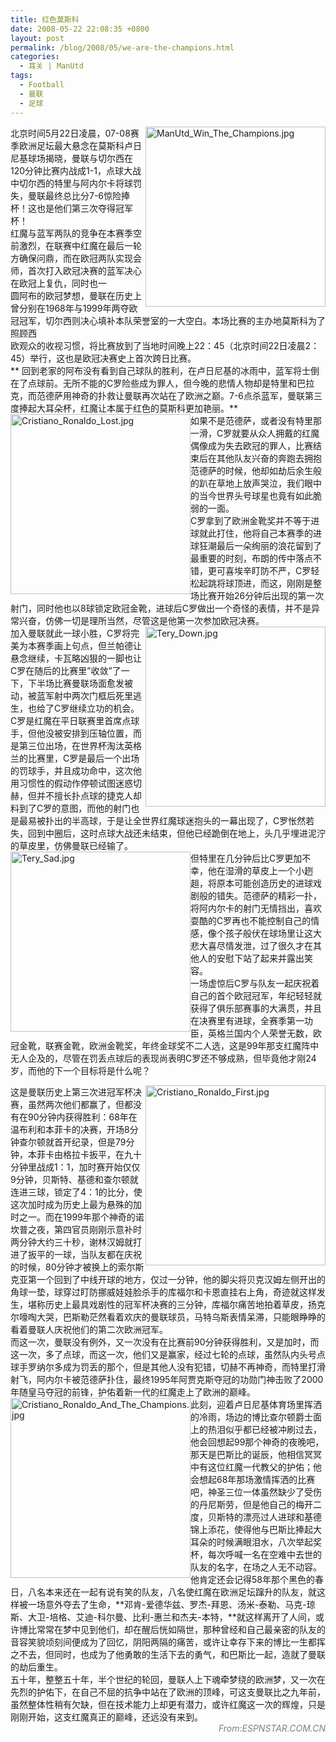 ```yaml
---
title: 红色莫斯科
date: 2008-05-22 22:08:35 +0800
layout: post
permalink: /blog/2008/05/we-are-the-champions.html
categories:
  - 耳关 | ManUtd
tags:
  - Football
  - 曼联
  - 足球
---
```

<img style="float: right;" title="ManUtd_Win_The_Champions.jpg" src="http://junnie.3322.org/images/zhu8.net/ManUtd_Win_The_Champions.jpg" alt="ManUtd_Win_The_Champions.jpg" width="288px" /> 北京时间5月22日凌晨，07-08赛季欧洲足坛最大悬念在莫斯科卢日尼基球场揭晓，曼联与切尔西在120分钟比赛内战成1-1，点球大战中切尔西的特里与阿内尔卡将球罚失，曼联最终总比分7-6惊险捧杯！这也是他们第三次夺得冠军杯！  
红魔与蓝军两队的竞争在本赛季空前激烈，在联赛中红魔在最后一轮方确保问鼎，而在欧冠两队实现会师，首次打入欧冠决赛的蓝军决心在欧冠上复仇，同时也一  
圆阿布的欧冠梦想，曼联在历史上曾分别在1968年与1999年两夺欧冠冠军，切尔西则决心填补本队荣誉室的一大空白。本场比赛的主办地莫斯科为了照顾西  
欧观众的收视习惯，将比赛放到了当地时间晚上22：45（北京时间22日凌晨2：45）举行，这也是欧冠决赛史上首次跨日比赛。  
** 回到老家的阿布没有看到自己球队的胜利，在卢日尼基的冰雨中，蓝军将士倒在了点球前。无所不能的C罗险些成为罪人，但今晚的悲情人物却是特里和巴拉克，而范德萨用神奇的扑救让曼联再次站在了欧洲之巅。7-6点杀蓝军，曼联第三度捧起大耳朵杯，红魔让本属于红色的莫斯科更加艳丽。**  
<img style="float: left;" title="Cristiano_Ronaldo_Lost.jpg" src="http://junnie.3322.org/images/zhu8.net/Cristiano_Ronaldo_Lost.jpg" alt="Cristiano_Ronaldo_Lost.jpg" width="288px" /> 如果不是范德萨，或者没有特里那一滑，C罗就要从众人拥戴的红魔偶像成为失去欧冠的罪人，比赛结束后在其他队友兴奋的奔跑去拥抱范德萨的时候，他却如劫后余生般的趴在草地上放声哭泣，我们眼中的当今世界头号球星也竟有如此脆弱的一面。  
C罗拿到了欧洲金靴奖并不等于进球就此打住，他将自己本赛季的进球狂潮最后一朵绚丽的浪花留到了最重要的时刻，布朗的传中落点不错，更可喜埃辛盯防不严，C罗轻松起跳将球顶进，而这，刚刚是整场比赛开始26分钟后出现的第一次射门，同时他也以8球锁定欧冠金靴，进球后C罗做出一个奇怪的表情，并不是异常兴奋，仿佛一切是理所当然，尽管这是他第一次参加欧冠决赛。  
<img style="float: right;" title="Tery_Down.jpg" src="http://junnie.3322.org/images/zhu8.net/Tery_Down.jpg" alt="Tery_Down.jpg" width="288px" /> 加入曼联就此一球小胜，C罗将完美为本赛季画上句点，但兰帕德让悬念继续，卡瓦略凶狠的一脚也让C罗在随后的比赛里&#8221;收敛&#8221;了一下，下半场比赛曼联场面愈发被动，被蓝军射中两次门框后死里逃生，也给了C罗继续立功的机会。  
C罗是红魔在平日联赛里首席点球手，但他没被安排到压轴位置，而是第三位出场，在世界杯淘汰英格兰的比赛里，C罗是最后一个出场的罚球手，并且成功命中，这次他用习惯性的假动作停顿试图迷惑切赫，但并不擅长扑点球的捷克人却料到了C罗的意图，而他的射门也是最易被扑出的半高球，于是让全世界红魔球迷抱头的一幕出现了，C罗怅然若失，回到中圈后，这时点球大战还未结束，但他已经跪倒在地上，头几乎埋进泥泞的草皮里，仿佛曼联已经输了。  
<img style="float: left;" title="Tery_Sad.jpg" src="http://junnie.3322.org/images/zhu8.net/Tery_Sad.jpg" alt="Tery_Sad.jpg" width="288px" /> 但特里在几分钟后比C罗更加不幸，他在湿滑的草皮上一个小趔趄，将原本可能创造历史的进球戏剧般的错失。范德萨的精彩一扑，将阿内尔卡的射门无情挡出，喜欢耍酷的C罗再也不能控制自己的情感，像个孩子般伏在球场里让这大悲大喜尽情发泄，过了很久才在其他人的安慰下站了起来并露出笑容。  
一场虚惊后C罗与队友一起庆祝着自己的首个欧冠冠军，年纪轻轻就获得了俱乐部赛事的大满贯，并且在决赛里有进球，全赛季第一功臣，英格兰国内个人荣誉无数，欧冠金靴，联赛金靴，欧洲金靴奖，年终金球奖不二人选，这是99年那支红魔阵中无人企及的，尽管在罚丢点球后的表现尚表明C罗还不够成熟，但毕竟他才刚24岁，而他的下一个目标将是什么呢？

<!--more-->

  
<img style="float: right;" title="Cristiano_Ronaldo_First.jpg" src="http://junnie.3322.org/images/zhu8.net/Cristiano_Ronaldo_First.jpg" alt="Cristiano_Ronaldo_First.jpg" width="288px" /> 这是曼联历史上第三次进冠军杯决赛，虽然两次他们都赢了，但都没有在90分钟内获得胜利：68年在温布利和本菲卡的决赛，开场8分钟查尔顿就首开纪录，但是79分钟，本菲卡由格拉卡扳平，在九十分钟里战成1：1，加时赛开始仅仅9分钟，贝斯特、基德和查尔顿就连进三球，锁定了4：1的比分，使这次加时成为历史上最为悬殊的加时之一。而在1999年那个神奇的诺坎普之夜，第四官员刚刚示意补时两分钟大约三十秒，谢林汉姆就打进了扳平的一球，当队友都在庆祝的时候，80分钟才被换上的索尔斯克亚第一个回到了中线开球的地方，仅过一分钟，他的脚尖将贝克汉姆左侧开出的角球一垫，球穿过盯防挪威娃娃脸杀手的库福尔和卡恩直挂右上角，奇迹就这样发生，堪称历史上最具戏剧性的冠军杯决赛的三分钟，库福尔痛苦地拍着草皮，扬克尔嚎啕大哭，巴斯勒茫然看着欢庆的曼联球员，马特乌斯表情呆滞，只能眼睁睁的看着曼联人庆祝他们的第二次欧洲冠军。  
而这一次，曼联没有例外，又一次没有在比赛前90分钟获得胜利，又是加时，而这一次，多了点球，而这一次，他们又是赢家，经过七轮的点球，虽然队内头号点球手罗纳尔多成为罚丢的那个，但是其他人没有犯错，切赫不再神奇，而特里打滑射飞，阿内尔卡被范德萨扑住，最终1995年阿贾克斯夺冠的功勋门神击败了2000年随皇马夺冠的前锋，护佑着新一代的红魔走上了欧洲的巅峰。  
<img style="float: left;" title="Cristiano_Ronaldo_And_The_Champions.jpg" src="http://junnie.3322.org/images/zhu8.net/Cristiano_Ronaldo_And_The_Champions.jpg" alt="Cristiano_Ronaldo_And_The_Champions.jpg" width="288px" /> 此刻，迎着卢日尼基体育场里挥洒的冷雨，场边的博比查尔顿爵士面上的热泪似乎都已经被冲刷过去，他会回想起99那个神奇的夜晚吧，那天是巴斯比的诞辰，他相信冥冥中有这位红魔一代教父的护佑；他会想起68年那场激情挥洒的比赛吧，神圣三位一体虽然缺少了受伤的丹尼斯劳，但是他自己的梅开二度，贝斯特的漂亮过人进球和基德锦上添花，使得他与巴斯比捧起大耳朵的时候满眼泪水，八次举起奖杯，每次呼喊一名在空难中去世的队友的名字，在场之人无不动容。他肯定还会记得58年那个黑色的春日，八名本来还在一起有说有笑的队友，八名使红魔在欧洲足坛蹿升的队友，就这样被一场意外夺去了生命，**邓肯-爱德华兹、罗杰-拜恩、汤米-泰勒、马克-琼斯、大卫-培格、艾迪-科尔曼、比利-惠兰和杰夫-本特，**就这样离开了人间，或许博比常常在梦中见到他们，却在醒后恍如隔世，那种曾经和自己最亲密的队友的音容笑貌顷刻间便成为了回忆，阴阳两隔的痛苦，或许让幸存下来的博比一生都挥之不去，但同时，也成为了他勇敢的生活下去的勇气，和巴斯比一起，造就了曼联的劫后重生。  
五十年，整整五十年，半个世纪的轮回，曼联人上下魂牵梦绕的欧洲梦，又一次在先烈的护佑下，在自己不屈的抗争中站在了欧洲的顶峰，可这支曼联比之九年前，虽然整体性稍有欠缺，但在技术能力上却更有潜力，或许红魔这一次的辉煌，只是刚刚开始，这支红魔真正的巅峰，还远没有来到。  
<em style="float: right; color: gray;">From:ESPNSTAR.COM.CN</em>